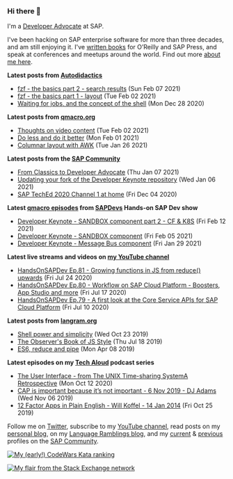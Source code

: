 
### Hi there 👋

I'm a [Developer Advocate](https://developers.sap.com/) at SAP.

I've been hacking on SAP enterprise software for more than three decades, and am still enjoying it. I've [written books](https://qmacro.org/about/#writing-and-talks) for O’Reilly and SAP Press, and speak at conferences and meetups around the world. Find out more [about me here](https://qmacro.org/about).

**Latest posts from [Autodidactics](https://qmacro.org/autodidactics/)**
- [fzf - the basics part 2 - search results](https://qmacro.org/autodidactics/2021/02/07/fzf-the-basics-2-search-results/) (Sun Feb 07 2021)
- [fzf - the basics part 1 - layout](https://qmacro.org/autodidactics/2021/02/02/fzf-the-basics-1-layout/) (Tue Feb 02 2021)
- [Waiting for jobs, and the concept of the shell](https://qmacro.org/autodidactics/2020/12/28/waiting-for-jobs/) (Mon Dec 28 2020)

**Latest posts from [qmacro.org](https://qmacro.org)**
- [Thoughts on video content](http://qmacro.org/2021/02/02/thoughts-on-video-content/) (Tue Feb 02 2021)
- [Do less and do it better](http://qmacro.org/2021/02/01/do-less-and-do-it-better/) (Mon Feb 01 2021)
- [Columnar layout with AWK](http://qmacro.org/2021/01/26/columnar-layout-with-awk/) (Tue Jan 26 2021)

**Latest posts from the [SAP Community](https://people.sap.com/dj.adams.sap)**
- [From Classics to Developer Advocate](https://blogs.sap.com/?p&#x3D;1251966) (Thu Jan 07 2021)
- [Updating your fork of the Developer Keynote repository](https://blogs.sap.com/2021/01/06/updating-your-developer-keynote-repo-fork/) (Wed Jan 06 2021)
- [SAP TechEd 2020 Channel 1 at home](https://blogs.sap.com/2020/12/04/sap-teched-2020-channel-1-at-home/) (Fri Dec 04 2020)

**Latest [qmacro episodes](https://www.youtube.com/playlist?list=PLfctWmgNyOIebP3qa7jXfn68QcwS5dttb) from [SAPDevs](https://www.youtube.com/user/sapdevs) Hands-on SAP Dev show**
- [Developer Keynote - SANDBOX component part 2 - CF &amp; K8S](https://www.youtube.com/watch?v&#x3D;yYeiTs4AC_U) (Fri Feb 12 2021)
- [Developer Keynote - SANDBOX component](https://www.youtube.com/watch?v&#x3D;lxtWeKR2kaM) (Fri Feb 05 2021)
- [Developer Keynote - Message Bus component](https://www.youtube.com/watch?v&#x3D;0-b-V5vd14Y) (Fri Jan 29 2021)

**Latest live streams and videos on [my YouTube channel](https://youtube.com/djadams-qmacro)**
- [HandsOnSAPDev Ep.81 - Growing functions in JS from reduce() upwards](https://www.youtube.com/watch?v&#x3D;4BptIHoRDAk) (Fri Jul 24 2020)
- [HandsOnSAPDev Ep.80 - Workflow on SAP Cloud Platform - Boosters, App Studio and more](https://www.youtube.com/watch?v&#x3D;Pn0pk0L0s_o) (Fri Jul 17 2020)
- [HandsOnSAPDev Ep.79 - A first look at the Core Service APIs for SAP Cloud Platform](https://www.youtube.com/watch?v&#x3D;yY3pXcw4e7c) (Fri Jul 10 2020)

**Latest posts from [langram.org](https://langram.org)**
- [Shell power and simplicity](http://langram.org/2019/10/23/shell-power-simplicity/) (Wed Oct 23 2019)
- [The Observer&#x27;s Book of JS Style](http://langram.org/2019/07/18/observers-book-of-js-style/) (Thu Jul 18 2019)
- [ES6, reduce and pipe](http://langram.org/2019/04/08/es6-reduce-and-pipe/) (Mon Apr 08 2019)

**Latest episodes on my [Tech Aloud](https://anchor.fm/tech-aloud) podcast series**
- [The User Interface - from The UNIX Time-sharing SystemA Retrospective](https://anchor.fm/tech-aloud/episodes/The-User-Interface---from-The-UNIX-Time-sharing-SystemA-Retrospective-eku7oa) (Mon Oct 12 2020)
- [CAP is important because it’s not important - 6 Nov 2019 - DJ Adams](https://anchor.fm/tech-aloud/episodes/CAP-is-important-because-its-not-important---6-Nov-2019---DJ-Adams-e8rg7s) (Wed Nov 06 2019)
- [12 Factor Apps in Plain English - Will Koffel - 14 Jan 2014](https://anchor.fm/tech-aloud/episodes/12-Factor-Apps-in-Plain-English---Will-Koffel---14-Jan-2014-e863pc) (Fri Oct 25 2019)

Follow me on [Twitter](https://twitter.com/qmacro), subscribe to my [YouTube channel](https://www.youtube.com/djadams-qmacro), read posts on my [personal blog](https://qmacro.org), on my [Language Ramblings blog](https://langram.org), and my [current](https://people.sap.com/dj.adams.sap#content:blogposts) & [previous](https://people.sap.com/dj.adams#content:blogposts) profiles on the [SAP Community](https://community.sap.com).

[![My (early!) CodeWars Kata ranking](https://www.codewars.com/users/qmacro/badges/small)](https://www.codewars.com/users/qmacro)

[![My flair from the Stack Exchange network](https://stackexchange.com/users/flair/162724.png)](https://stackexchange.com/users/162724)

